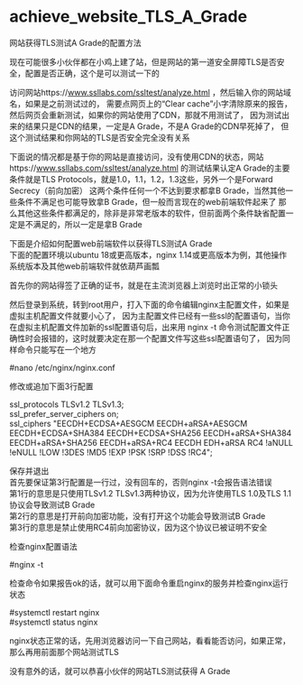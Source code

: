 # achieve_website_TLS_A_Grade 
网站获得TLS测试A Grade的配置方法  
   
现在可能很多小伙伴都在小鸡上建了站，但是网站的第一道安全屏障TLS是否安全，配置是否正确，这个是可以测试一下的  
   
访问网站https://www.ssllabs.com/ssltest/analyze.html ，然后输入你的网站域名，如果是之前测试过的，
需要点网页上的“Clear cache”小字清除原来的报告，然后网页会重新测试，如果你的网站使用了CDN，那就不用测试了，
因为测试出来的结果只是CDN的结果，一定是A Grade，不是A Grade的CDN早死掉了，
但这个测试结果和你网站的TLS是否安全完全没有关系  
   
下面说的情况都是基于你的网站是直接访问，没有使用CDN的状态，网站https://www.ssllabs.com/ssltest/analyze.html 
的测试结果认定A Grade的主要条件就是TLS Protocols，就是1.0，1.1，1.2，1.3这些，另外一个是Forward Secrecy（前向加密）
这两个条件任何一个不达到要求都拿B Grade，当然其他一些条件不满足也可能导致拿B Grade，但一般而言现在的web前端软件起来了
那么其他这些条件都满足的，除非是非常老版本的软件，但前面两个条件缺省配置一定是不满足的，所以一定是拿B Grade    
   
下面是介绍如何配置web前端软件以获得TLS测试A Grade  
下面的配置环境以ubuntu 18或更高版本，nginx 1.14或更高版本为例，其他操作系统版本及其他web前端软件就依葫芦画瓢  
  
首先你的网站得签了正确的证书，就是在主流浏览器上浏览时出正常的小锁头   
  
然后登录到系统，转到root用户，打入下面的命令编辑nginx主配置文件，如果是虚拟主机配置文件就要小心了，
因为主配置文件已经有一些ssl的配置语句，当你在虚拟主机配置文件加新的ssl配置语句后，出来用
nginx -t 命令测试配置文件正确性时会报错的，这时就要决定在那一个配置文件写这些ssl配置语句了，
因为同样命令只能写在一个地方
   
#nano /etc/nginx/nginx.conf  
  
修改或追加下面3行配置  
  
ssl_protocols TLSv1.2 TLSv1.3;  
ssl_prefer_server_ciphers on;  
ssl_ciphers "EECDH+ECDSA+AESGCM EECDH+aRSA+AESGCM EECDH+ECDSA+SHA384 EECDH+ECDSA+SHA256 EECDH+aRSA+SHA384 EECDH+aRSA+SHA256 EECDH+aRSA+RC4 EECDH EDH+aRSA RC4 !aNULL !eNULL !LOW !3DES !MD5 !EXP !PSK !SRP !DSS !RC4";  
  
保存并退出  
首先要保证第3行配置是一行过，没有回车的，否则nginx -t会报告语法错误  
第1行的意思是只使用TLSv1.2 TLSv1.3两种协议，因为允许使用TLS 1.0及TLS 1.1协议会导致测试B Grade  
第2行的意思是打开前向加密功能，没有打开这个功能会导致测试B Grade  
第3行的意思是禁止使用RC4前向加密协议，因为这个协议已被证明不安全  
  
检查nginx配置语法  
  
#nginx -t  
  
检查命令如果报告ok的话，就可以用下面命令重启nginx的服务并检查nginx运行状态  
  
#systemctl restart nginx  
#systemctl status nginx  
  
nginx状态正常的话，先用浏览器访问一下自己网站，看看能否访问，如果正常，那么再用前面那个网站测试TLS  
  
没有意外的话，就可以恭喜小伙伴的网站TLS测试获得 A Grade  
  




